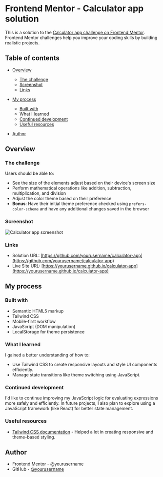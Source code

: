 # Frontend Mentor - Calculator app solution

This is a solution to the [Calculator app challenge on Frontend Mentor](https://www.frontendmentor.io/challenges/calculator-app-9lteq5N29). Frontend Mentor challenges help you improve your coding skills by building realistic projects.

## Table of contents

- [Overview](#overview)

  - [The challenge](#the-challenge)
  - [Screenshot](#screenshot)
  - [Links](#links)

- [My process](#my-process)

  - [Built with](#built-with)
  - [What I learned](#what-i-learned)
  - [Continued development](#continued-development)
  - [Useful resources](#useful-resources)

- [Author](#author)

## Overview

### The challenge

Users should be able to:

- See the size of the elements adjust based on their device's screen size
- Perform mathematical operations like addition, subtraction, multiplication, and division
- Adjust the color theme based on their preference
- **Bonus**: Have their initial theme preference checked using `prefers-color-scheme` and have any additional changes saved in the browser

### Screenshot

![Calculator app screenshot](./screenshot.jpg)

### Links

- Solution URL: [https://github.com/yourusername/calculator-app](https://github.com/yourusername/calculator-app)
- Live Site URL: [https://yourusername.github.io/calculator-app](https://yourusername.github.io/calculator-app)

## My process

### Built with

- Semantic HTML5 markup
- Tailwind CSS
- Mobile-first workflow
- JavaScript (DOM manipulation)
- LocalStorage for theme persistence

### What I learned

I gained a better understanding of how to:

- Use Tailwind CSS to create responsive layouts and style UI components efficiently.
- Manage state transitions like theme switching using JavaScript.

### Continued development

I'd like to continue improving my JavaScript logic for evaluating expressions more safely and efficiently. In future projects, I also plan to explore using a JavaScript framework (like React) for better state management.

### Useful resources

- [Tailwind CSS documentation](https://tailwindcss.com/docs) - Helped a lot in creating responsive and theme-based styling.

## Author

- Frontend Mentor - [@yourusername](https://www.frontendmentor.io/profile/yourusername)
- GitHub - [@yourusername](https://github.com/yourusername)
